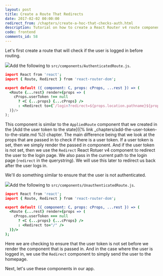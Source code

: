 ```yaml
---
layout: post
title: Create a Route That Redirects
date: 2017-02-02 00:00:00
redirect_from: /chapters/create-a-hoc-that-checks-auth.html
description: Tutorial on how to create a React Router v4 route component that checks if a user is logged in to your React.js app and redirects.
code: frontend
comments_id: 58
---
```


Let's first create a route that will check if the user is logged in before routing.

<img class="code-marker" src="{{ site.url }}/assets/s.png" />Add the following to `src/components/AuthenticatedRoute.js`.

``` coffee
import React from 'react';
import { Route, Redirect } from 'react-router-dom';

export default ({ component: C, props: cProps, ...rest }) => (
  <Route {...rest} render={props => (
    cProps.userToken !== null
      ? <C {...props} {...cProps} />
      : <Redirect to={`/login?redirect=${props.location.pathname}${props.location.search}`} />
  )}/>
);
```

This component is similar to the `AppliedRoute` component that we created in the [Add the user token to the state]({% link _chapters/add-the-user-token-to-the-state.md %}) chapter. The main difference being that we look at the props that are passed in to check if there is a user token. If a user token is set, then we simply render the passed in component. And if the user token is not set, then we use the `Redirect` React Rotuer v4 component to redirect the user to the login page. We also pass in the current path to the login page (`redirect` in the querystring). We will use this later to redirect us back after the user logs in.

We'll do something similar to ensure that the user is not authenticated.

<img class="code-marker" src="{{ site.url }}/assets/s.png" />Add the following to `src/components/UnauthenticatedRoute.js`.

``` coffee
import React from 'react';
import { Route, Redirect } from 'react-router-dom';

export default ({ component: C, props: cProps, ...rest }) => (
  <Route {...rest} render={props => (
    cProps.userToken === null
      ? <C {...props} {...cProps} />
      : <Redirect to="/" />
  )}/>
);
```

Here we are checking to ensure that the user token is not set before we render the component that is passed in. And in the case where the user is logged in, we use the `Redirect` component to simply send the user to the homepage.

Next, let's use these components in our app.
